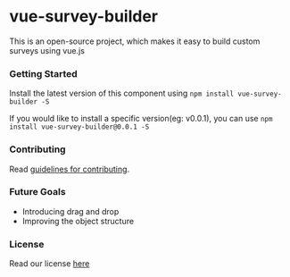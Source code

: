 
# vue-survey-builder

This is an open-source project, which makes it easy to build custom surveys using vue.js

### Getting Started

Install the latest version of this component using `npm install vue-survey-builder -S`

If you would like to install a specific version(eg: v0.0.1), you can use `npm install vue-survey-builder@0.0.1 -S`

### Contributing

Read [guidelines for contributing](https://help.github.com/articles/setting-guidelines-for-repository-contributors/).


### Future Goals

- Introducing drag and drop
- Improving the object structure

### License
Read our license [here](https://github.com/FissionHQ/vue-survey-builder/blob/master/LICENSE.json)